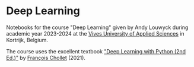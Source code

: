 # Deep Learning

Notebooks for the course "Deep Learning" given by Andy Louwyck during academic year 2023-2024 at the [Vives University of Applied Sciences](https://www.vives.be/en/vives-international) in Kortrijk, Belgium.

The course uses the excellent textbook ["Deep Learning with Python (2nd Ed.)"](https://www.manning.com/books/deep-learning-with-python-second-edition) by [François Chollet](https://en.wikipedia.org/wiki/Fran%C3%A7ois_Chollet) (2021).
